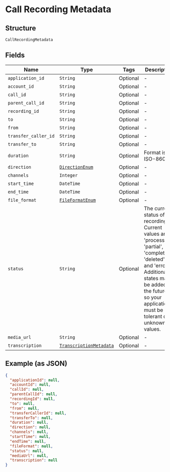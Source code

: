 
# Call Recording Metadata

## Structure

`CallRecordingMetadata`

## Fields

| Name | Type | Tags | Description |
|  --- | --- | --- | --- |
| `application_id` | `String` | Optional | - |
| `account_id` | `String` | Optional | - |
| `call_id` | `String` | Optional | - |
| `parent_call_id` | `String` | Optional | - |
| `recording_id` | `String` | Optional | - |
| `to` | `String` | Optional | - |
| `from` | `String` | Optional | - |
| `transfer_caller_id` | `String` | Optional | - |
| `transfer_to` | `String` | Optional | - |
| `duration` | `String` | Optional | Format is ISO-8601 |
| `direction` | [`DirectionEnum`](/doc/Voice/models/direction-enum.md) | Optional | - |
| `channels` | `Integer` | Optional | - |
| `start_time` | `DateTime` | Optional | - |
| `end_time` | `DateTime` | Optional | - |
| `file_format` | [`FileFormatEnum`](/doc/Voice/models/file-format-enum.md) | Optional | - |
| `status` | `String` | Optional | The current status of the recording. Current values are 'processing', 'partial', 'complete', 'deleted' and 'error'. Additional states may be added in the future, so your application must be tolerant of unknown values. |
| `media_url` | `String` | Optional | - |
| `transcription` | [`TranscriptionMetadata`](/doc/Voice/models/transcription-metadata.md) | Optional | - |

## Example (as JSON)

```json
{
  "applicationId": null,
  "accountId": null,
  "callId": null,
  "parentCallId": null,
  "recordingId": null,
  "to": null,
  "from": null,
  "transferCallerId": null,
  "transferTo": null,
  "duration": null,
  "direction": null,
  "channels": null,
  "startTime": null,
  "endTime": null,
  "fileFormat": null,
  "status": null,
  "mediaUrl": null,
  "transcription": null
}
```

